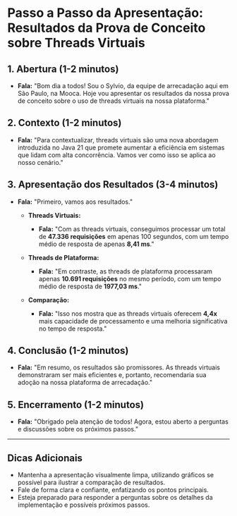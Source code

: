 # Passo a Passo da Apresentação: Resultados da Prova de Conceito sobre Threads Virtuais

## 1. Abertura (1-2 minutos)
- **Fala:** "Bom dia a todos! Sou o Sylvio, da equipe de arrecadação aqui em São Paulo, na Mooca. Hoje vou apresentar os resultados da nossa prova de conceito sobre o uso de threads virtuais na nossa plataforma."

## 2. Contexto (1-2 minutos)
- **Fala:** "Para contextualizar, threads virtuais são uma nova abordagem introduzida no Java 21 que promete aumentar a eficiência em sistemas que lidam com alta concorrência. Vamos ver como isso se aplica ao nosso cenário."

## 3. Apresentação dos Resultados (3-4 minutos)
- **Fala:** "Primeiro, vamos aos resultados."
  
  - **Threads Virtuais:**
    - **Fala:** "Com as threads virtuais, conseguimos processar um total de **47.336 requisições** em apenas 100 segundos, com um tempo médio de resposta de apenas **8,41 ms**."
  
  - **Threads de Plataforma:**
    - **Fala:** "Em contraste, as threads de plataforma processaram apenas **10.691 requisições** no mesmo período, com um tempo médio de resposta de **1977,03 ms**."
  
  - **Comparação:**
    - **Fala:** "Isso nos mostra que as threads virtuais oferecem **4,4x** mais capacidade de processamento e uma melhoria significativa no tempo de resposta."

## 4. Conclusão (1-2 minutos)
- **Fala:** "Em resumo, os resultados são promissores. As threads virtuais demonstraram ser mais eficientes e, portanto, recomendaria sua adoção na nossa plataforma de arrecadação."

## 5. Encerramento (1-2 minutos)
- **Fala:** "Obrigado pela atenção de todos! Agora, estou aberto a perguntas e discussões sobre os próximos passos."

---

## Dicas Adicionais
- Mantenha a apresentação visualmente limpa, utilizando gráficos se possível para ilustrar a comparação de resultados.
- Fale de forma clara e confiante, enfatizando os pontos principais.
- Esteja preparado para responder a perguntas sobre os detalhes da implementação e possíveis próximos passos.
